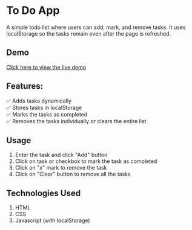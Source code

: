 # To Do App

A simple todo list where users can add, mark, and remove tasks. It uses localStorage so the tasks remain even after the page is refreshed.

## Demo  
[Click here to view the live demo]()

## Features:
✅ Adds tasks dynamically <br>
✅ Stores tasks in localStorage <br>
✅ Marks the tasks as completed <br>
✅ Removes the tasks individually or clears the entire list

## Usage
1. Enter the task and click "Add" button
2. Click on task or checkbox to mark the task as completed
3. Click on "x" mark to remove the task
4. Click on "Clear" button to remove all the tasks

## Technologies Used
1. HTML
2. CSS
3. Javascript (with localStorage)

